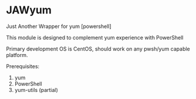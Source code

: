 # JAWyum
Just Another Wrapper for yum [powershell]

This module is designed to complement yum experience with PowerShell

Primary development OS is CentOS, should work on any pwsh/yum capable platform.

Prerequisites:
1. yum
2. PowerShell
3. yum-utils (partial)
